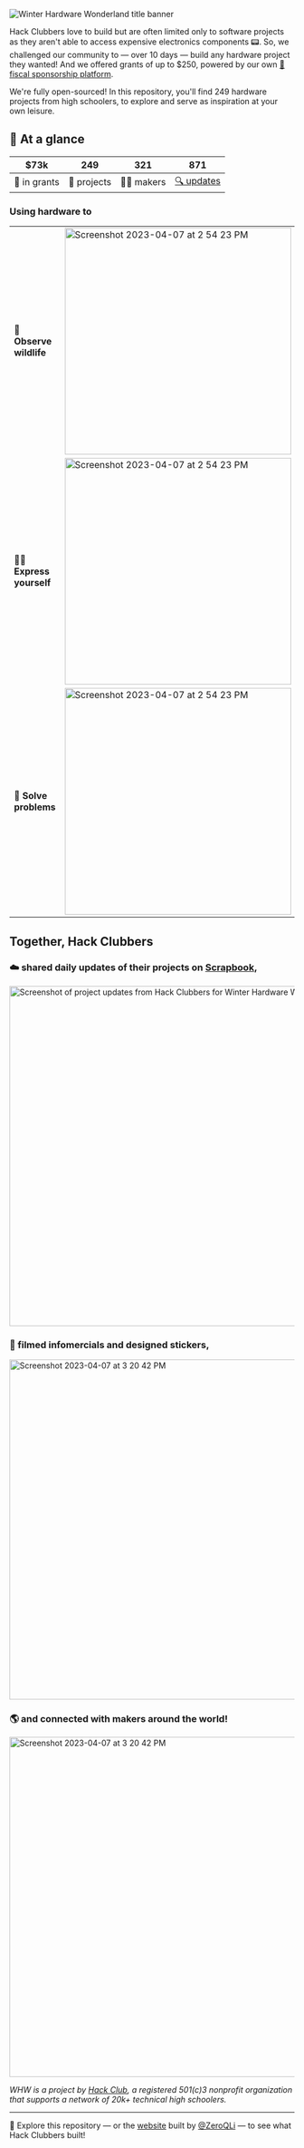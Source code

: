 ![Winter Hardware Wonderland title banner](https://user-images.githubusercontent.com/65808924/230656861-68aaec03-87e4-4194-89ad-82d909682878.png)

Hack Clubbers love to build but are often limited only to software projects as they aren't able to access expensive electronics components 📟. So, we challenged our community to — over 10 days — build any hardware project they wanted! And we offered grants of up to $250, powered by our own [🏦fiscal sponsorship platform](https://hackclub.com/bank).

We're fully open-sourced! In this repository, you'll find 249 hardware projects from high schoolers, to explore and serve as inspiration at your own leisure.

## 👀 At a glance
| **$73k**  | **249**    | **321**   | **871**   | 
| ----------| -----------| --------- |----------|
| 💸 in grants | 🚢 projects | 🧑‍💻 makers | [🔍 updates](https://scrapbook.hackclub.com/about) |

### Using hardware to
|  |  |  |
| --- | ----- | --- |
| **🐯 Observe wildlife** | <img width="400" alt="Screenshot 2023-04-07 at 2 54 23 PM" src="https://user-images.githubusercontent.com/65808924/230662234-1a12335d-b31b-4762-9864-390b6b6eb90e.png">| Shourya, 16, from Delhi India worked with 3 other friends to build a jungle rover |
| **👋🏼 Express yourself** |<img width="400" alt="Screenshot 2023-04-07 at 2 54 23 PM" src="https://user-images.githubusercontent.com/65808924/230663219-d5bf60a2-8132-40fb-afb5-792ffe2eea73.jpg"> | Maggie, 18, from Bay Area designed her own custom NFC-enabled PCB to use when introducing herself|
| **🛶 Solve problems** |<img width="400" alt="Screenshot 2023-04-07 at 2 54 23 PM" src="https://user-images.githubusercontent.com/65808924/230663657-f68b9df9-8f4d-4b20-a9ef-5db80b1d19f0.jpg"> | Kyle, 17, from New York City built subway-approved foldable Kayak so he can explore NYC’s waterways|

## Together, Hack Clubbers 
### ☁️ shared daily updates of their projects on [Scrapbook](https://scrapbook.hackclub.com/r/winter-hardware-wonderland),

<a href="https://scrapbook.hackclub.com/r/winter-hardware-wonderland"><img width="600" alt="Screenshot of project updates from Hack Clubbers for Winter Hardware Wonderland" src="https://cloud-1tfkuoejj-hack-club-bot.vercel.app/0screenshot_2023-03-02_at_10.26.36_am.png"></a>

### 🎥 filmed infomercials and designed stickers,

[<img width="600" alt="Screenshot 2023-04-07 at 3 20 42 PM" src="https://user-images.githubusercontent.com/65808924/230665288-2607cf38-9bb0-48e4-a617-de678208783a.png">](https://www.youtube.com/watch?v=RZ59dSqMguI)

### 🌎 and connected with makers around the world!

<img width="600" alt="Screenshot 2023-04-07 at 3 20 42 PM" src="https://user-images.githubusercontent.com/65808924/230666785-1ab41a12-cddf-4bb3-843b-1155ebb60039.png">

_WHW is a project by [Hack Club](https://hackclub.com), a registered 501(c)3 nonprofit organization that supports a network of 20k+ technical high schoolers._

--- 

👀 Explore this repository — or the [website](https://winterlings.dino.icu/) built by [@ZeroQLi](https://github.com/ZeroQLi) — to see what Hack Clubbers built!



